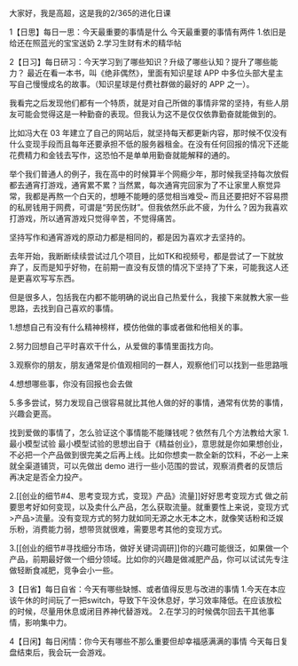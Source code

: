 大家好，我是高超，这是我的2/365的进化日课

1【日思】每日一思：今天最重要的事情是什么
今天最重要的事情有两件
1.依旧是给还在照蓝光的宝宝送奶
2.学习生财有术的精华帖

2【日习】每日研习：今天学习到了哪些知识？升级了哪些认知？提升了哪些能力？
最近在看一本书，叫《绝非偶然》，里面有知识星球 APP 中多位头部大星主写自己慢慢成名的故事。（知识星球是付费社群做的最好的 APP 之一）。

我看完之后发现他们都有一个特质，就是对自己所做的事情非常的坚持，有些人朋友可能会觉得这是一种勤奋的表现。但我认为这不是仅仅依靠勤奋就能做到的。

比如冯大在 03 年建立了自己的网站后，就坚持每天都更新内容，那时候不仅没有什么变现手段而且每年还要承担不低的服务器租金。在没有任何回报的情况下还能花费精力和金钱去写作，这恐怕不是单单用勤奋就能解释的通的。  

举个我们普通人的例子，我在高中的时候算半个网瘾少年，那时候我坚持每次放假都去通宵打游戏，通宵累不累？当然累，每次通宵完回家为了不让家里人察觉异常，我都是再熬一个白天的，想睡不能睡的感觉相当难受~ 而且还要把好不容易攒的私房钱用于网费，可谓是“劳民伤财”。但我依然乐此不疲，为什么？因为我喜欢打游戏，所以通宵游戏只觉得辛苦，不觉得痛苦。

坚持写作和通宵游戏的原动力都是相同的，都是因为喜欢才去坚持的。

去年开始，我断断续续尝试过几个项目，比如TK和视频号，都是尝试了一下就放弃了，反而是知乎好物，在前期一直没有反馈的情况下坚持了下来，可能我这人还是更喜欢写写东西。

但是很多人，包括我在内都不能明确的说出自己热爱什么，我接下来就教大家一些思路，去找到自己喜欢的事情。

1.想想自己有没有什么精神榜样，模仿他做的事或者做和他相关的事。  

2.努力回想自己平时喜欢干什么，从爱做的事情里面找方向。

3.观察你的朋友，朋友通常是价值观相同的一群人，观察他们可以找到一些思路哦

4.想想哪些事，你没有回报也会去做

5.多多尝试，努力发现自己很容易就比其他人做的好的事情，通常有优势的事情，兴趣会更高。

  

找到爱做的事情了，怎么验证这个事情能不能赚钱呢？依然有几个方法教给大家
1.最小模型试验
最小模型试验的思想出自于《精益创业》，意思就是你如果想创业，不必把一个产品做到很完美之后再上线。比如你想卖一款全新的饮料，不必一上来就全渠道铺货，可以先做出 demo 进行一些小范围的尝试，观察消费者的反馈后再决定是否全力投产。

2.[[创业的细节#4、思考变现方式，变现》产品》流量]]好好思考变现方式
做之前要思考好如何变现，以及卖什么产品，怎么获取流量。就重要性上来说，变现方式>产品>流量。没有变现方式的努力就如同无源之水无本之木，就像笑话粉和泛娱乐粉，消费能力弱，想带货就很难，需要思考其他的变现方式。

3.[[创业的细节#寻找细分市场，做好关键词调研]]你的兴趣可能很泛，如果做一个产品，前期最好做一个细分领域。比如你的兴趣是做减肥产品，你可以试试先专注做轻断食减肥，竞争会小一些。


3【日省】每日自省：今天有哪些缺憾、或者值得反思与改进的事情
1.今天在本应该午休的时间玩了一把switch，导致下午没休息好，学习效率降低。在应该放松的时候，尽量用休息或闭目养神代替游戏。
2.在学习的时候偶尔回去干其他事情，影响集中力。

4【日闲】每日闲情：你今天有哪些不那么重要但却幸福感满满的事情
今天每日复盘结束后，我会玩一会游戏。